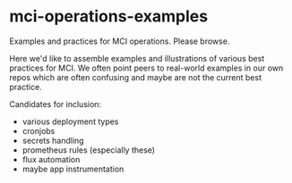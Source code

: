 # mci-operations-examples
Examples and practices for MCI operations. Please browse.

Here we'd like to assemble examples and illustrations of various best practices for MCI. We often point peers to real-world examples in our own repos which are often confusing and maybe are not the current best practice.

Candidates for inclusion:
- various deployment types
- cronjobs
- secrets handling
- prometheus rules (especially these)
- flux automation
- maybe app instrumentation